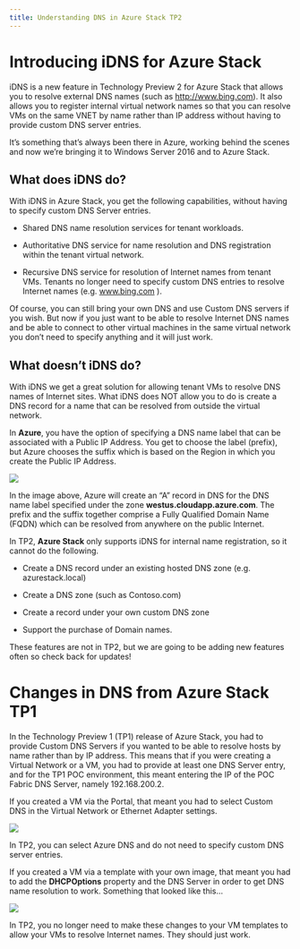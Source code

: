 ```yaml
---
title: Understanding DNS in Azure Stack TP2
---
```


Introducing iDNS for Azure Stack
================================

iDNS is a new feature in Technology Preview 2 for Azure Stack that
allows you to resolve external DNS names (such as http://www.bing.com).
It also allows you to register internal virtual network names so that
you can resolve VMs on the same VNET by name rather than IP address
without having to provide custom DNS server entries.

It’s something that’s always been there in Azure, working behind the
scenes and now we’re bringing it to Windows Server 2016 and to Azure
Stack.

What does iDNS do?
------------------

With iDNS in Azure Stack, you get the following capabilities, without
having to specify custom DNS Server entries.

-   Shared DNS name resolution services for tenant workloads.

-   Authoritative DNS service for name resolution and DNS registration within the tenant virtual network.

-   Recursive DNS service for resolution of Internet names from tenant VMs. Tenants no longer need to specify custom DNS entries to resolve Internet names (e.g. www.bing.com ).

Of course, you can still bring your own DNS and use Custom DNS servers
if you wish. But now if you just want to be able to resolve Internet DNS
names and be able to connect to other virtual machines in the same
virtual network you don’t need to specify anything and it will just
work.

What doesn’t iDNS do?
---------------------

With iDNS we get a great solution for allowing tenant VMs to resolve DNS
names of Internet sites. What iDNS does NOT allow you to do is create a
DNS record for a name that can be resolved from outside the virtual
network.

In **Azure**, you have the option of specifying a DNS name label that
can be associated with a Public IP Address. You get to choose the label
(prefix), but Azure chooses the suffix which is based on the Region in
which you create the Public IP Address.

![](media/image3.png)

In the image above, Azure will create an “A” record in DNS for the DNS
name label specified under the zone **westus.cloudapp.azure.com**. The
prefix and the suffix together comprise a Fully Qualified Domain Name
(FQDN) which can be resolved from anywhere on the public Internet.

In TP2, **Azure Stack** only supports iDNS for internal name
registration, so it cannot do the following.

-   Create a DNS record under an existing hosted DNS zone (e.g.
    azurestack.local)

-   Create a DNS zone (such as Contoso.com)

-   Create a record under your own custom DNS zone

-   Support the purchase of Domain names.

These features are not in TP2, but we are going to be adding new features
often so check back for updates!

Changes in DNS from Azure Stack TP1
===================================

In the Technology Preview 1 (TP1) release of Azure Stack, you had to
provide Custom DNS Servers if you wanted to be able to resolve hosts by
name rather than by IP address. This means that if you were creating a
Virtual Network or a VM, you had to provide at least one DNS Server
entry, and for the TP1 POC environment, this meant entering the IP of
the POC Fabric DNS Server, namely 192.168.200.2.

If you created a VM via the Portal, that meant you had to select Custom
DNS in the Virtual Network or Ethernet Adapter settings.

![](media/image1.png)

In TP2, you can select Azure DNS and do not need to specify custom DNS
server entries.

If you created a VM via a template with your own image, that meant you
had to add the **DHCPOptions** property and the DNS Server in order to
get DNS name resolution to work. Something that looked like this…

![](media/image2.png)

In TP2, you no longer need to make these changes to your VM templates to
allow your VMs to resolve Internet names. They should just work.
